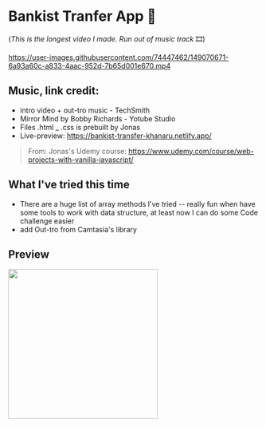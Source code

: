 # Bankist Tranfer App 🧧


(*This is the longest video I made. Run out of music track* 🎞)

https://user-images.githubusercontent.com/74447462/149070671-6a93a60c-a833-4aac-952d-7b65d001e670.mp4



## Music, link credit:
- intro video + out-tro music - TechSmith
- Mirror Mind by Bobby Richards - Yotube Studio
- Files .html _ .css is prebuilt by Jonas
- Live-preview: https://bankist-transfer-khanaru.netlify.app/
> From:  Jonas's Udemy course:
> https://www.udemy.com/course/web-projects-with-vanilla-javascript/



## What I've tried this time
- There are a huge list of array methods I've tried -- really fun when have some tools to work with data structure, at least now I can do some Code challenge easier
- add Out-tro from Camtasia's library

## Preview
<img src="https://user-images.githubusercontent.com/74447462/149748139-74a899fe-b3c2-4b75-bc92-25c35d23fa43.png" style="height:300px">
